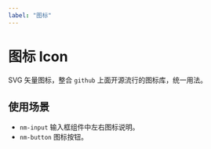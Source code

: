 ```yaml
---
label: "图标"
---
```


# 图标 Icon

SVG 矢量图标，整合 `github` 上面开源流行的图标库，统一用法。

## 使用场景

-   `nm-input` 输入框组件中左右图标说明。
-   `nm-button` 图标按钮。
